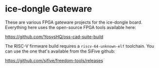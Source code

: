# ice-dongle Gateware
These are various FPGA gateware projects for the ice-dongle board. Everything here
uses the open-source FPGA tools available here:

https://github.com/YosysHQ/oss-cad-suite-build

The RISC-V firmware build requires a `riscv-64-unknown-elf` toolchain. You can
use the one that's available from the SiFive github:

https://github.com/sifive/freedom-tools/releases

